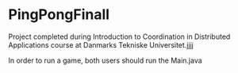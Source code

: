 # PingPongFinall

Project completed during Introduction to Coordination in Distributed Applications course at Danmarks Tekniske Universitet.jjjj

In order to run a game, both users should run the Main.java
 

